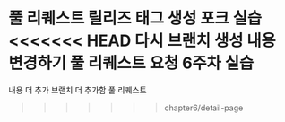 풀 리퀘스트 릴리즈 태그 생성 포크 실습
<<<<<<< HEAD
다시 브랜치 생성 내용 변경하기 풀 리퀘스트 요청 6주차 실습
=======
내용 더 추가 브랜치 더 추가함 풀 리퀘스트
>>>>>>> chapter6/detail-page
